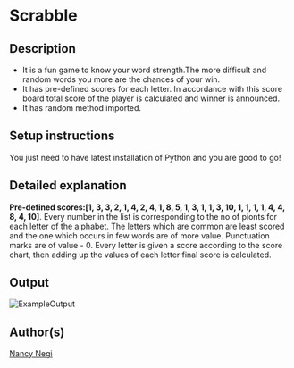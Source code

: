 # Scrabble

## Description

- It is a fun game to know your word strength.The more difficult and random words you more are the chances of your win.
- It has pre-defined scores for each letter. In accordance with this score board total score of the player is calculated and winner is announced.
- It has random method imported.

## Setup instructions

You just need to have latest installation of Python and you are good to go!

## Detailed explanation

__Pre-defined scores:[1, 3, 3, 2, 1, 4, 2, 4, 1, 8, 5, 1, 3, 1, 1, 3, 10, 1, 1, 1, 1, 4, 4, 8, 4, 10]__.
Every number in the list is corresponding to the no of pionts for each letter of the alphabet.
The letters which are common are least scored and the one which occurs in few words are of more value.
Punctuation marks are of value - 0. Every letter is given a score according to the score chart, then adding up the values of each letter final score is calculated.



## Output

![ExampleOutput](https://raw.githubusercontent.com/prathimacode-hub/Awesome_Python_Scripts/main/BasicPythonScripts/Scrabble/Images/Outputimage.png)
## Author(s)

[Nancy Negi](https://github.com/NancyNegi23)
